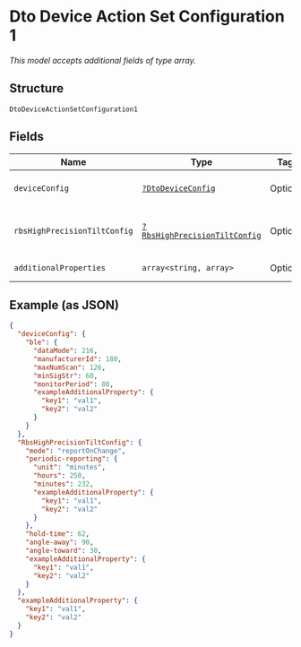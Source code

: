 
# Dto Device Action Set Configuration 1

*This model accepts additional fields of type array.*

## Structure

`DtoDeviceActionSetConfiguration1`

## Fields

| Name | Type | Tags | Description | Getter | Setter |
|  --- | --- | --- | --- | --- | --- |
| `deviceConfig` | [`?DtoDeviceConfig`](../../doc/models/dto-device-config.md) | Optional | - | getDeviceConfig(): ?DtoDeviceConfig | setDeviceConfig(?DtoDeviceConfig deviceConfig): void |
| `rbsHighPrecisionTiltConfig` | [`?RbsHighPrecisionTiltConfig`](../../doc/models/rbs-high-precision-tilt-config.md) | Optional | - | getRbsHighPrecisionTiltConfig(): ?RbsHighPrecisionTiltConfig | setRbsHighPrecisionTiltConfig(?RbsHighPrecisionTiltConfig rbsHighPrecisionTiltConfig): void |
| `additionalProperties` | `array<string, array>` | Optional | - | findAdditionalProperty(string key): array | additionalProperty(string key, array value): void |

## Example (as JSON)

```json
{
  "deviceConfig": {
    "ble": {
      "dataMode": 216,
      "manufacturerId": 180,
      "maxNumScan": 126,
      "minSigStr": 60,
      "monitorPeriod": 88,
      "exampleAdditionalProperty": {
        "key1": "val1",
        "key2": "val2"
      }
    }
  },
  "RbsHighPrecisionTiltConfig": {
    "mode": "reportOnChange",
    "periodic-reporting": {
      "unit": "minutes",
      "hours": 250,
      "minutes": 232,
      "exampleAdditionalProperty": {
        "key1": "val1",
        "key2": "val2"
      }
    },
    "hold-time": 62,
    "angle-away": 90,
    "angle-toward": 30,
    "exampleAdditionalProperty": {
      "key1": "val1",
      "key2": "val2"
    }
  },
  "exampleAdditionalProperty": {
    "key1": "val1",
    "key2": "val2"
  }
}
```


